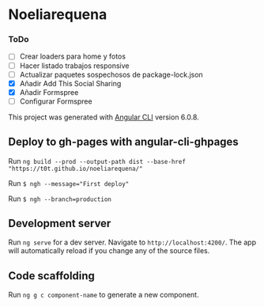# Noeliarequena

### ToDo
- [ ] Crear loaders para home y fotos
- [ ] Hacer listado trabajos responsive
- [ ] Actualizar paquetes sospechosos de package-lock.json
- [x] Añadir Add This Social Sharing
- [x] Añadir Formspree
- [ ] Configurar Formspree

This project was generated with [Angular CLI](https://github.com/angular/angular-cli) version 6.0.8.


## Deploy to gh-pages with angular-cli-ghpages

Run `ng build --prod --output-path dist --base-href "https://t0t.github.io/noeliarequena/"`

Run `$ ngh --message="First deploy"`

Run `$ ngh --branch=production`

## Development server

Run `ng serve` for a dev server. Navigate to `http://localhost:4200/`. The app will automatically reload if you change any of the source files.

## Code scaffolding

Run `ng g c component-name` to generate a new component.